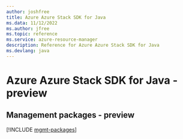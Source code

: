 ```yaml
---
author: joshfree
title: Azure Azure Stack SDK for Java
ms.data: 11/12/2022
ms.author: jfree
ms.topic: reference
ms.service: azure-resource-manager
description: Reference for Azure Azure Stack SDK for Java
ms.devlang: java
---
```

# Azure Azure Stack SDK for Java - preview

## Management packages - preview
[!INCLUDE [mgmt-packages](azure-stack-mgmt-index.md)]